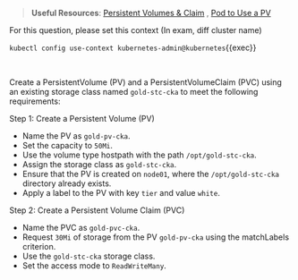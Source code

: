 
> <strong>Useful Resources</strong>: [Persistent Volumes & Claim](https://kubernetes.io/docs/concepts/storage/persistent-volumes/) , [Pod to Use a PV](https://kubernetes.io/docs/tasks/configure-pod-container/configure-persistent-volume-storage/)

For this question, please set this context (In exam, diff cluster name)

`kubectl config use-context kubernetes-admin@kubernetes`{{exec}}

<br>

Create a PersistentVolume (PV) and a PersistentVolumeClaim (PVC) using an existing storage class named `gold-stc-cka` to meet the following requirements:

Step 1: Create a Persistent Volume (PV)
* Name the PV as `gold-pv-cka`.
* Set the capacity to `50Mi`.
* Use the volume type hostpath with the path `/opt/gold-stc-cka`.
* Assign the storage class as `gold-stc-cka`.
* Ensure that the PV is created on `node01`, where the `/opt/gold-stc-cka` directory already exists.
* Apply a label to the PV with key `tier` and value `white`.

Step 2: Create a Persistent Volume Claim (PVC)
* Name the PVC as `gold-pvc-cka`.
* Request `30Mi` of storage from the PV `gold-pv-cka` using the matchLabels criterion.
* Use the `gold-stc-cka` storage class.
* Set the access mode to `ReadWriteMany`.
